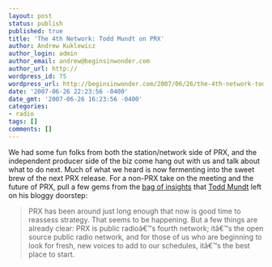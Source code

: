 ```yaml
---
layout: post
status: publish
published: true
title: 'The 4th Network: Todd Mundt on PRX'
author: Andrew Kuklewicz
author_login: admin
author_email: andrew@beginsinwonder.com
author_url: http://
wordpress_id: 75
wordpress_url: http://beginsinwonder.com/2007/06/26/the-4th-network-todd-mundt-on-prx/
date: '2007-06-26 22:23:56 -0400'
date_gmt: '2007-06-26 16:23:56 -0400'
categories:
- radio
tags: []
comments: []
---
```

<p>We had some fun folks from both the station/network side of PRX, and the independent producer side of the biz come hang out with us and talk about what to do next.  Much of what we heard is now fermenting into the sweet brew of the next PRX release.  For a non-PRX take on the meeting and the future of PRX, pull a few gems from the <a href="http://toddmundt.com/blog/2007/06/25/talking-to-prx/">bag of insights</a> that <a href="http://toddmundt.com/blog/about/">Todd Mundt</a> left on his bloggy doorstep:</p>
<blockquote><p>PRX has been around just long enough that now is good time to reassess strategy. That seems to be happening. But a few things are already clear: PRX is public radioâ€™s fourth network; itâ€™s the open source public radio network, and for those of us who are beginning to look for fresh, new voices to add to our schedules, itâ€™s the best place to start.</p></blockquote>
